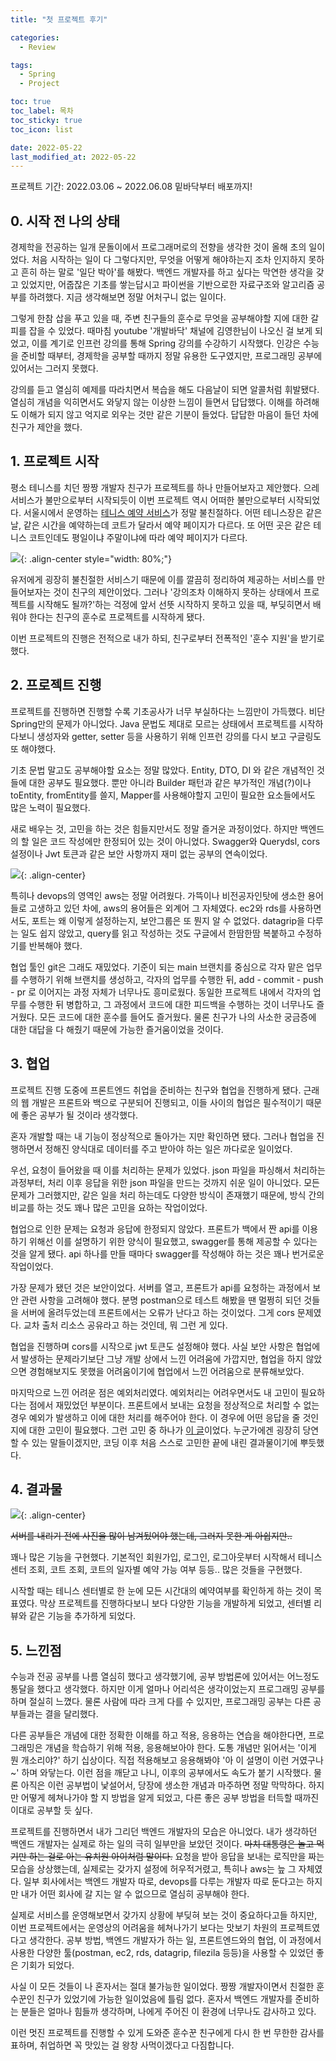 ```yaml
---
title: "첫 프로젝트 후기"

categories:
  - Review

tags:
  - Spring
  - Project

toc: true
toc_label: 목차
toc_sticky: true
toc_icon: list

date: 2022-05-22
last_modified_at: 2022-05-22
---
```


프로젝트 기간: 2022.03.06 ~ 2022.06.08
밑바닥부터 배포까지!

## 0. 시작 전 나의 상태

경제학을 전공하는 일개 문돌이에서 프로그래머로의 전향을 생각한 것이 올해 초의 일이었다. 처음 시작하는 일이 다 그렇다지만, 무엇을 어떻게 해야하는지 조차 인지하지 못하고 흔히 하는 말로 '일단 박아'를 해봤다. 백엔드 개발자를 하고 싶다는 막연한 생각을 갖고 있었지만, 어줍잖은 기초를 쌓는답시고 파이썬을 기반으로한 자료구조와 알고리즘 공부를 하려했다. 지금 생각해보면 정말 어처구니 없는 일이다.

그렇게 한참 삽을 푸고 있을 때, 주변 친구들의 훈수로 무엇을 공부해야할 지에 대한 갈피를 잡을 수 있었다. 때마침 youtube '개발바닥' 채널에 김영한님이 나오신 걸 보게 되었고, 이를 계기로 인프런 강의를 통해 Spring 강의를 수강하기 시작했다. 인강은 수능을 준비할 때부터, 경제학을 공부할 때까지 정말 유용한 도구였지만, 프로그래밍 공부에 있어서는 그러지 못했다.

강의를 듣고 열심히 예제를 따라치면서 복습을 해도 다음날이 되면 알콜처럼 휘발됐다. 열심히 개념을 익히면서도 와닿지 않는 이상한 느낌이 들면서 답답했다. 이해를 하려해도 이해가 되지 않고 억지로 외우는 것만 같은 기분이 들었다. 답답한 마음이 들던 차에 친구가 제안을 했다.

## 1. 프로젝트 시작

평소 테니스를 치던 짱짱 개발자 친구가 프로젝트를 하나 만들어보자고 제안했다. 으레 서비스가 불만으로부터 시작되듯이 이번 프로젝트 역시 어떠한 불만으로부터 시작되었다. 서울시에서 운영하는 [테니스 예약 서비스](https://yeyak.seoul.go.kr/web/search/selectPageListDetailSearchImg.do?code=T100&dCode=T108)가 정말 불친절하다. 어떤 테니스장은 같은 날, 같은 시간을 예약하는데 코트가 달라서 예약 페이지가 다르다. 또 어떤 곳은 같은 테니스 코트인데도 평일이냐 주말이냐에 따라 예약 페이지가 다르다.

![](https://velog.velcdn.com/images/beatoncheeze/post/1c142107-2bb9-4b86-b3df-ead33a29b38f/image.png){: .align-center style="width: 80%;"}

유저에게 굉장히 불친절한 서비스기 때문에 이를 깔끔히 정리하여 제공하는 서비스를 만들어보자는 것이 친구의 제안이었다. 그러나 '강의조차 이해하지 못하는 상태에서 프로젝트를 시작해도 될까?'하는 걱정에 앞서 선뜻 시작하지 못하고 있을 때, 부딪히면서 배워야 한다는 친구의 훈수로 프로젝트를 시작하게 됐다.

이번 프로젝트의 진행은 전적으로 내가 하되, 친구로부터 전폭적인 '훈수 지원'을 받기로 했다.

## 2. 프로젝트 진행

프로젝트를 진행하면 진행할 수록 기초공사가 너무 부실하다는 느낌만이 가득했다. 비단 Spring만의 문제가 아니었다. Java 문법도 제대로 모르는 상태에서 프로젝트를 시작하다보니 생성자와 getter, setter 등을 사용하기 위해 인프런 강의를 다시 보고 구글링도 또 해야했다.

기초 문법 말고도 공부해야할 요소는 정말 많았다. Entity, DTO, DI 와 같은 개념적인 것들에 대한 공부도 필요했다. 뿐만 아니라 Builder 패턴과 같은 부가적인 개념(?)이나 toEntity, fromEntity를 쓸지, Mapper를 사용해야할지 고민이 필요한 요소들에서도 많은 노력이 필요했다.

새로 배우는 것, 고민을 하는 것은 힘들지만서도 정말 즐거운 과정이었다. 하지만 백엔드의 할 일은 코드 작성에만 한정되어 있는 것이 아니었다. Swagger와 Querydsl, cors 설정이나 Jwt 토큰과 같은 보안 사항까지 재미 없는 공부의 연속이었다.

![](https://velog.velcdn.com/images/beatoncheeze/post/63cd5e77-4cc0-4b12-b698-321b33a439a8/image.gif){: .align-center}

특히나 devops의 영역인 aws는 정말 어려웠다. 가뜩이나 비전공자인탓에 생소한 용어들로 고생하고 있던 차에, aws의 용어들은 외계어 그 자체였다. ec2와 rds를 사용하면서도, 포트는 왜 이렇게 설정하는지, 보안그룹은 또 뭔지 알 수 없었다. datagrip을 다루는 일도 쉽지 않았고, query를 읽고 작성하는 것도 구글에서 한땀한땀 복붙하고 수정하기를 반복해야 했다.

협업 툴인 git은 그래도 재밌었다. 기준이 되는 main 브랜치를 중심으로 각자 맡은 업무를 수행하기 위해 브랜치를 생성하고, 각자의 업무를 수행한 뒤, add - commit - push - pr 로 이어지는 과정 자체가 너무나도 흥미로웠다. 동일한 프로젝트 내에서 각자의 업무를 수행한 뒤 병합하고, 그 과정에서 코드에 대한 피드백을 수행하는 것이 너무나도 즐거웠다. 모든 코드에 대한 훈수를 들어도 즐거웠다. 물론 친구가 나의 사소한 궁금증에 대한 대답을 다 해줬기 때문에 가능한 즐거움이었을 것이다.

## 3. 협업

프로젝트 진행 도중에 프론트엔드 취업을 준비하는 친구와 협업을 진행하게 됐다. 근래의 웹 개발은 프론트와 백으로 구분되어 진행되고, 이들 사이의 협업은 필수적이기 때문에 좋은 공부가 될 것이라 생각했다.

혼자 개발할 때는 내 기능이 정상적으로 돌아가는 지만 확인하면 됐다. 그러나 협업을 진행하면서 정해진 양식대로 데이터를 주고 받아야 하는 일은 까다로운 일이었다.

우선, 요청이 들어왔을 때 이를 처리하는 문제가 있었다. json 파일을 파싱해서 처리하는 과정부터, 처리 이후 응답을 위한 json 파일을 만드는 것까지 쉬운 일이 아니었다. 모든 문제가 그러했지만, 같은 일을 처리 하는데도 다양한 방식이 존재했기 때문에, 방식 간의 비교를 하는 것도 꽤나 많은 고민을 요하는 작업이었다.

협업으로 인한 문제는 요청과 응답에 한정되지 않았다. 프론트가 백에서 짠 api를 이용하기 위해선 이를 설명하기 위한 양식이 필요했고, swagger를 통해 제공할 수 있다는 것을 알게 됐다. api 하나를 만들 때마다 swagger를 작성해야 하는 것은 꽤나 번거로운 작업이었다.

가장 문제가 됐던 것은 보안이었다. 서버를 열고, 프론트가 api를 요청하는 과정에서 보안 관련 사항을 고려해야 했다. 분명 postman으로 테스트 해봤을 땐 멀쩡히 되던 것들을 서버에 올려두었는데 프론트에서는 오류가 난다고 하는 것이었다. 그게 cors 문제였다. 교차 출처 리소스 공유라고 하는 것인데, 뭐 그런 게 있다.

협업을 진행하며 cors를 시작으로 jwt 토큰도 설정해야 했다. 사실 보안 사항은 협업에서 발생하는 문제라기보단 그냥 개발 상에서 느낀 어려움에 가깝지만, 협업을 하지 않았으면 경험해보지도 못했을 어려움이기에 협업에서 느낀 어려움으로 분류해보았다.

마지막으로 느낀 어려운 점은 예외처리였다. 예외처리는 어려우면서도 내 고민이 필요하다는 점에서 재밌었던 부분이다. 프론트에서 보내는 요청을 정상적으로 처리할 수 없는 경우 예외가 발생하고 이에 대한 처리를 해주어야 한다. 이 경우에 어떤 응답을 줄 것인지에 대한 고민이 필요했다. 그런 고민 중 하나가 [이 글](https://velog.io/@beatoncheeze/Spring-Exception%EA%B3%BC-Error-Code)이었다. 누군가에겐 굉장히 당연할 수 있는 말들이겠지만, 코딩 이후 처음 스스로 고민한 끝에 내린 결과물이기에 뿌듯했다.

## 4. 결과물

![](https://velog.velcdn.com/images/beatoncheeze/post/65b5c65d-e932-4bfc-b369-792693e19111/image.png){: .align-center}

~~서버를 내리기 전에 사진을 많이 남겨뒀어야 했는데, 그러지 못한 게 아쉽지만..~~

꽤나 많은 기능을 구현했다. 기본적인 회원가입, 로그인, 로그아웃부터 시작해서 테니스 센터 조회, 코트 조회, 코트의 일자별 예약 가능 여부 등등.. 많은 것들을 구현했다.

시작할 때는 테니스 센터별로 한 눈에 모든 시간대의 예약여부를 확인하게 하는 것이 목표였다. 막상 프로젝트를 진행하다보니 보다 다양한 기능을 개발하게 되었고, 센터별 리뷰와 같은 기능을 추가하게 되었다.

## 5. 느낀점

수능과 전공 공부를 나름 열심히 했다고 생각했기에, 공부 방법론에 있어서는 어느정도 통달을 했다고 생각했다. 하지만 이게 얼마나 어리석은 생각이었는지 프로그래밍 공부를 하며 절실히 느꼈다. 물론 사람에 따라 크게 다를 수 있지만, 프로그래밍 공부는 다른 공부들과는 결을 달리했다.

다른 공부들은 개념에 대한 정확한 이해를 하고 적용, 응용하는 연습을 해야한다면, 프로그래밍은 개념을 학습하기 위해 적용, 응용해보아야 한다. 도통 개념만 읽어서는 '이게 뭔 개소리야?' 하기 십상이다. 직접 적용해보고 응용해봐야 '아 이 설명이 이런 거였구나~' 하며 와닿는다. 이런 점을 깨닫고 나니, 이후의 공부에서도 속도가 붙기 시작했다. 물론 아직은 이런 공부법이 낯설어서, 당장에 생소한 개념과 마주하면 정말 막막하다. 하지만 어떻게 헤쳐나가야 할 지 방법을 알게 되었고, 다른 좋은 공부 방법을 터득할 때까진 이대로 공부할 듯 싶다.

프로젝트를 진행하면서 내가 그리던 백엔드 개발자의 모습은 아니었다. 내가 생각하던 백엔드 개발자는 실제로 하는 일의 극히 일부만을 보았던 것이다. ~~마치 대통령은 놀고 먹기만 하는 걸로 아는 유치원 아이처럼 말이다.~~ 요청을 받아 응답을 보내는 로직만을 짜는 모습을 상상했는데, 실제로는 갖가지 설정에 허우적거렸고, 특히나 aws는 늪 그 자체였다. 일부 회사에서는 백엔드 개발자 따로, devops를 다루는 개발자 따로 둔다고는 하지만 내가 어떤 회사에 갈 지는 알 수 없으므로 열심히 공부해야 한다.

실제로 서비스를 운영해보면서 갖가지 상황에 부딪혀 보는 것이 중요하다고들 하지만, 이번 프로젝트에서는 운영상의 어려움을 헤쳐나가기 보다는 맛보기 차원의 프로젝트였다고 생각한다. 공부 방법, 백엔드 개발자가 하는 일, 프론트엔드와의 협업, 이 과정에서 사용한 다양한 툴(postman, ec2, rds, datagrip, filezila 등등)을 사용할 수 있었던 좋은 기회가 되었다.

사실 이 모든 것들이 나 혼자서는 절대 불가능한 일이었다. 짱짱 개발자이면서 친절한 훈수꾼인 친구가 있었기에 가능한 일이었음에 틀림 없다. 혼자서 백엔드 개발자를 준비하는 분들은 얼마나 힘들까 생각하며, 나에게 주어진 이 환경에 너무나도 감사하고 있다.

이런 멋진 프로젝트를 진행할 수 있게 도와준 훈수꾼 친구에게 다시 한 번 무한한 감사를 표하며, 취업하면 꼭 맛있는 걸 왕창 사먹이겠다고 다짐합니다.

